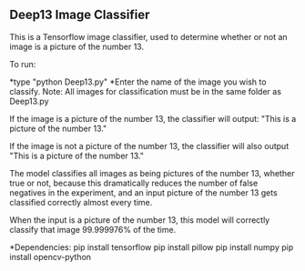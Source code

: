 ## Deep13 Image Classifier

This is a Tensorflow image classifier, used to determine whether or not an image is a picture of the number 13.  

To run:

*type "python Deep13.py" 
*Enter the name of the image you wish to classify.
Note:
All images for classification must be in the same folder as Deep13.py

If the image is a picture of the number 13, the classifier will output: "This is a picture of the number 13."

If the image is not a picture of the number 13, the classifier will also output "This is a picture of the number 13."

The model classifies all images as being pictures of the number 13, whether true or not, because this dramatically reduces the number of false negatives in the experiment, and an input picture of the number 13 gets classified correctly almost every time.

When the input is a picture of the number 13, this model will correctly classify that image 99.999976% of the time.


*Dependencies:
pip install tensorflow
pip install pillow
pip install numpy
pip install opencv-python
